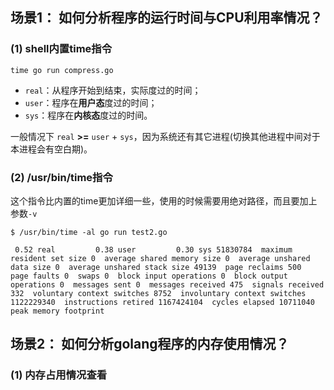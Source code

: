 
## 场景1： 如何分析程序的运行时间与CPU利用率情况？

### (1) shell内置time指令

`time go run compress.go `

-   `real`：从程序开始到结束，实际度过的时间；
-   `user`：程序在**用户态**度过的时间；
-   `sys`：程序在**内核态**度过的时间。

一般情况下 `real` **>=** `user` + `sys`，因为系统还有其它进程(切换其他进程中间对于本进程会有空白期)。

### (2) /usr/bin/time指令

这个指令比内置的time更加详细一些，使用的时候需要用绝对路径，而且要加上参数`-v`

`$ /usr/bin/time -al go run test2.go `

`  0.52 real         0.38 user         0.30 sys
            51830784  maximum resident set size
                   0  average shared memory size
                   0  average unshared data size
                   0  average unshared stack size
               49139  page reclaims
                 500  page faults
                   0  swaps
                   0  block input operations
                   0  block output operations
                   0  messages sent
                   0  messages received
                 475  signals received
                 332  voluntary context switches
                8752  involuntary context switches
          1122229340  instructions retired
          1167424104  cycles elapsed
            10711040  peak memory footprint
`

## 场景2： 如何分析golang程序的内存使用情况？

### (1) 内存占用情况查看

